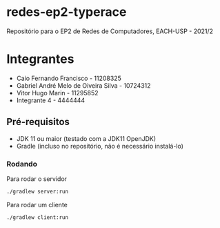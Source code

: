 # redes-ep2-typerace
Repositório para o EP2 de Redes de Computadores, EACH-USP - 2021/2

# Integrantes
* Caio Fernando Francisco - 11208325
* Gabriel André Melo de Oiveira Silva - 10724312
* Vitor Hugo Marin - 11295852
* Integrante 4 - 4444444

## Pré-requisitos
* JDK 11 ou maior (testado com a JDK11 OpenJDK)
* Gradle (incluso no repositório, não é necessário instalá-lo)

### Rodando
Para rodar o servidor
```sh
./gradlew server:run
```

Para rodar um cliente
```sh
./gradlew client:run
```
